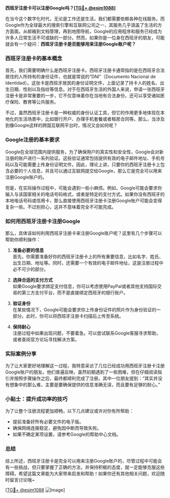 **西班牙注册卡可以注册Google吗？[[TG💪+ @esim1088](https://t.me/s/esim1088)]**

在当今这个数字化时代，无论是工作还是生活，我们都需要依赖各种在线服务。而Google作为全球最大的搜索引擎和互联网公司之一，其服务几乎涵盖了生活的方方面面。从邮箱到文档管理，再到地图导航，Google的应用程序和服务已经成为许多人日常生活不可或缺的一部分。然而，如果你是一位身在西班牙的朋友，可能就会有一个疑问：**西班牙注册卡是否能够用来注册Google账户呢？**

### 西班牙注册卡的基本概念

首先，我们需要明确什么是西班牙注册卡。西班牙注册卡通常指的是在西班牙合法居住的人所持有的身份证件，也就是常说的“DNI”（Documento Nacional de Identidad）。这张卡是西班牙居民的身份证明文件，上面记录了持卡人的姓名、出生日期、性别以及指纹等信息。对于在西班牙生活的外国人来说，申请一张西班牙注册卡是非常重要的一步，它不仅意味着你在当地有合法身份，还可以享受诸如医疗保险、教育等公共服务。

不过，虽然西班牙注册卡是一种权威的身份认证工具，但它的作用更多地体现在本地化的生活场景中，比如银行开户、办理手机套餐或者租房合同等。那么，当涉及到像Google这样的跨国互联网平台时，情况又会如何呢？

### Google注册的基本要求

Google在全球范围内提供服务，为了确保用户的真实性和安全性，Google会对新注册的账户进行一系列验证。这些验证通常包括提供有效的电子邮件地址、手机号码以及可能需要上传身份证明文件。因此，理论上讲，只要你的西班牙注册卡上包含必要的个人信息，并且可以通过互联网提交给Google，那么它是完全可以用来注册Google账户的。

但是，在实际操作过程中，可能会遇到一些小麻烦。例如，Google可能会要求你输入与该国家相关的电话号码格式，或者是特定的支付方式。如果你没有西班牙的本地电话号码或信用卡，那么直接使用西班牙注册卡注册Google账户可能会变得复杂一些。不过别担心，这并不意味着完全不可能完成。

### 如何用西班牙注册卡注册Google

那么，具体该如何利用西班牙注册卡来注册Google账户呢？这里有几个步骤可以帮助你顺利操作：

1. **准备必要的信息**  
   首先，你需要准备好你的西班牙注册卡上的所有重要信息，比如名字、姓氏、出生日期、地址等。同时，还需要一个有效的电子邮件地址，这是注册过程中必不可少的部分。

2. **选择合适的支付方式**  
   如果Google要求绑定支付信息，你可以考虑使用PayPal或者其他支持国际交易的第三方支付平台，而不是直接绑定西班牙的银行账户。

3. **验证身份**  
   在某些情况下，Google可能会要求你上传身份证件的照片作为身份验证的一部分。此时，你可以将西班牙注册卡扫描后上传至系统。

4. **保持耐心**  
   注册过程中如果出现问题，不要着急。可以尝试联系Google客服寻求帮助，或者查阅官方论坛寻找解决方案。

### 实际案例分享

为了让大家更好地理解这一过程，我特意采访了几位已经成功用西班牙注册卡注册Google账户的朋友。他们普遍反映，虽然初期遇到了一些困难，但在仔细阅读指引并按照步骤操作之后，最终都顺利完成了注册。其中一位朋友提到：“其实并没有想象中的那么难，主要是要确保提供的信息准确无误，而且要有足够的耐心。”

### 小贴士：提升成功率的技巧

为了让整个注册流程更加顺畅，以下几点建议或许对你有所帮助：

- 提前准备好所有必要文件的电子版。
- 确保网络连接稳定，避免因中断而导致失败。
- 如果不确定某项设置，请参考Google的帮助中心文档。

### 总结

综上所述，西班牙注册卡是完全可以用来注册Google账户的，尽管过程中可能会有一些挑战，但只要掌握了正确的方法，并保持积极的态度，就一定能够克服这些障碍。希望这篇文章能为大家带来启发和帮助！如果你还有其他相关问题，欢迎随时留言讨论哦~

[[TG💪+ @esim1088](https://t.me/s/esim1088) ![Image](https://i.postimg.cc/4NQfJmqS/Snipaste-2025-05-13-00-14-12.png)]